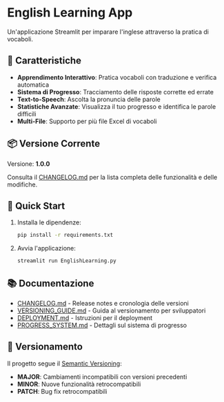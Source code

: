 # English Learning App

Un'applicazione Streamlit per imparare l'inglese attraverso la pratica di vocaboli.

## 🎯 Caratteristiche

- **Apprendimento Interattivo**: Pratica vocaboli con traduzione e verifica automatica
- **Sistema di Progresso**: Tracciamento delle risposte corrette ed errate
- **Text-to-Speech**: Ascolta la pronuncia delle parole
- **Statistiche Avanzate**: Visualizza il tuo progresso e identifica le parole difficili
- **Multi-File**: Supporto per più file Excel di vocaboli

## 📦 Versione Corrente

Versione: **1.0.0**

Consulta il [CHANGELOG.md](CHANGELOG.md) per la lista completa delle funzionalità e delle modifiche.

## 🚀 Quick Start

1. Installa le dipendenze:
   ```bash
   pip install -r requirements.txt
   ```

2. Avvia l'applicazione:
   ```bash
   streamlit run EnglishLearning.py
   ```

## 📚 Documentazione

- [CHANGELOG.md](CHANGELOG.md) - Release notes e cronologia delle versioni
- [VERSIONING_GUIDE.md](VERSIONING_GUIDE.md) - Guida al versionamento per sviluppatori
- [DEPLOYMENT.md](DEPLOYMENT.md) - Istruzioni per il deployment
- [PROGRESS_SYSTEM.md](PROGRESS_SYSTEM.md) - Dettagli sul sistema di progresso

## 🔄 Versionamento

Il progetto segue il [Semantic Versioning](https://semver.org/lang/it/):
- **MAJOR**: Cambiamenti incompatibili con versioni precedenti
- **MINOR**: Nuove funzionalità retrocompatibili
- **PATCH**: Bug fix retrocompatibili